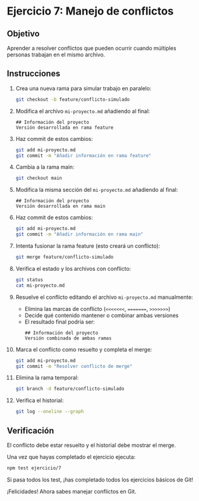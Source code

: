 # Ejercicio 7: Manejo de conflictos

## Objetivo
Aprender a resolver conflictos que pueden ocurrir cuando múltiples personas trabajan en el mismo archivo.

## Instrucciones

1. Crea una nueva rama para simular trabajo en paralelo:
   ```bash
   git checkout -b feature/conflicto-simulado
   ```

2. Modifica el archivo `mi-proyecto.md` añadiendo al final:
   ```
   ## Información del proyecto
   Versión desarrollada en rama feature
   ```

3. Haz commit de estos cambios:
   ```bash
   git add mi-proyecto.md
   git commit -m "Añadir información en rama feature"
   ```

4. Cambia a la rama main:
   ```bash
   git checkout main
   ```

5. Modifica la misma sección del `mi-proyecto.md` añadiendo al final:
   ```
   ## Información del proyecto
   Versión desarrollada en rama main
   ```

6. Haz commit de estos cambios:
   ```bash
   git add mi-proyecto.md
   git commit -m "Añadir información en rama main"
   ```

7. Intenta fusionar la rama feature (esto creará un conflicto):
   ```bash
   git merge feature/conflicto-simulado
   ```

8. Verifica el estado y los archivos con conflicto:
   ```bash
   git status
   cat mi-proyecto.md
   ```

9. Resuelve el conflicto editando el archivo `mi-proyecto.md` manualmente:
   - Elimina las marcas de conflicto (`<<<<<<<`, `=======`, `>>>>>>>`)
   - Decide qué contenido mantener o combinar ambas versiones
   - El resultado final podría ser:
     ```
     ## Información del proyecto
     Versión combinada de ambas ramas
     ```

10. Marca el conflicto como resuelto y completa el merge:
    ```bash
    git add mi-proyecto.md
    git commit -m "Resolver conflicto de merge"
    ```

11. Elimina la rama temporal:
    ```bash
    git branch -d feature/conflicto-simulado
    ```

12. Verifica el historial:
    ```bash
    git log --oneline --graph
    ```

## Verificación

El conflicto debe estar resuelto y el historial debe mostrar el merge.

Una vez que hayas completado el ejercicio ejecuta:
```bash
npm test ejercicio/7
```

Si pasa todos los test, ¡has completado todos los ejercicios básicos de Git!

¡Felicidades! Ahora sabes manejar conflictos en Git.
